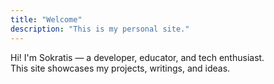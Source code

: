 ```yaml
---
title: "Welcome"
description: "This is my personal site."
---
```


Hi! I'm Sokratis — a developer, educator, and tech enthusiast.  
This site showcases my projects, writings, and ideas.
